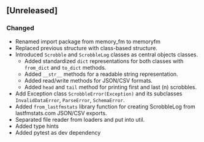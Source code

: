 ## [Unreleased]

### Changed
- Renamed import package from memory_fm to memoryfm
- Replaced previous structure with class-based structure.
- Introduced `Scrobble` and `ScrobbleLog` classes as central objects classes.
    - Added standardized `dict` representations for both classes with `from_dict` and `to_dict` methods.
    - Added `__str__` methods for a readable string representation.
    - Added read/write methods for JSON/CSV formats.
    - Added `head` and `tail` method for printing first and last (n) scrobbles.
- Add Exception class `ScrobbleError(Exception)` and its subclasses `InvalidDataError`, `ParseError`, `SchemaError`.
- Added `from_lastfmstats` library function for creating ScrobbleLog from lastfmstats.com JSON/CSV exports.
- Separated file reader from loaders and put into util.
- Added type hints
- Added pytest as dev dependency
